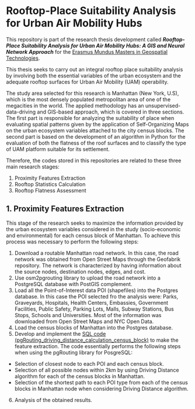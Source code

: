 # Rooftop-Place Suitability Analysis for Urban Air Mobility Hubs
This repository is part of the research thesis development called **_Rooftop-Place Suitability Analysis for Urban Air Mobility Hubs: A GIS and Neural Network Approach_** for the [Erasmus Mundus Masters in Geospatial Technologies](http://mastergeotech.info/).

This thesis seeks to carry out an integral rooftop place suitability analysis by involving both the essential variables of the urban ecosystem and the adequate rooftop surfaces for Urban Air Mobility (UAM) operability.

The study area selected for this research is Manhattan (New York, U.S), which is the most densely populated metropolitan area of one of the megacities in the world. The applied methodology has an unsupervised-data-driving and GIS-based approach, which is covered in three sections. The first part is responsible for analyzing the suitability of place when evaluating spatial patterns given by the application of Self-Organizing Maps on the urban ecosystem variables attached to the city census blocks. The second part is based on the development of an algorithm in Python for the evaluation of both the flatness of the roof surfaces and to classify the type of UAM platform suitable for its settlement.

Therefore, the codes stored in this repositories are related to these three main research stages:
1. Proximity Features Extraction
2. Rooftop Statistics Calculation
3. Rooftop Flatness Assessment

## 1. Proximity Features Extraction

This stage of the research seeks to maximize the information provided by the urban ecosystem variables considered in the study (socio-economic and environmental) for each census block of Manhattan. To achieve this process was necessary to perform the following steps:
1. Download a routable Manhattan road network. In this case, the road network was obtained from Open Street Maps through the Geofabrik repository. The network is characterized by having information about the source nodes, destination nodes, edges, and cost.
2. Use osm2pgrouting library to upload the road network into a PostgreSQL database with PostGIS complement.
3. Load all the Point-of-Interest data POI (shapefiles) into the Postgres database. In this case the POI selected fro the analysis were: Parks, Graveyards, Hospitals, Health Centers, Embassies, Government Facilities, Public Safety, Parking Lots, Malls, Subway Stations, Bus Stops, Schools and Universities. Most of the information was downloaded from Open Street Maps and NYC Open Data.
4. Load the census blocks of Manhattan into the Postgres database.
5. Develop and implement the [SQL code (pgRouting_driving_distance_calculation_census_block)](Code_Pgrouting_Driving_Distance_Calculation_Census_Blocks.sql) to make the feature extraction. The code essentially performs the following steps when using the pgRouting library for PosgreSQL:
-	Selection of closest node to each POI and each census block.
-	Selection of all possible nodes within 2km by using Driving Distance algorithm for each of the census blocks in Manhattan.
-	Selection of the shortest path to each POI type from each of the census blocks in Manhattan node when considering Driving Distance algorithm.
6. Analysis of the obtained results.
